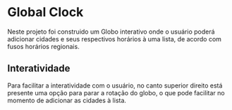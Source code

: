 # Global Clock
Neste projeto foi construido um Globo interativo onde o usuário poderá adicionar cidades e seus respectivos horários à uma lista, de acordo com fusos horários regionais.  
## Interatividade
Para facilitar a interatividade com o usuário, no canto superior direito está presente uma opção para parar a rotação do globo, o que pode facilitar no momento de adicionar as cidades à lista.
